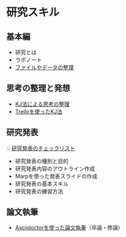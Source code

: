 # 研究スキル

## 基本編

- 研究とは
- ラボノート
- [ファイルやデータの整理](files-and-data.md)

## 思考の整理と発想

- [KJ法による思考の整理](affinity-diagram.md)
- [Trelloを使ったKJ法](affinity-diagram-with-trello.md)

## 研究発表

:bulb: [研究発表のチェックリスト](../check/presentation.md)

- 研究発表の種別と目的
- 研究発表内容のアウトライン作成
- Marpを使った発表スライドの作成
- 研究発表の基本スキル
- 研究発表の練習方法

## 論文執筆

- [Asciidoctorを使った論文執筆](writing-with-asciidoctor.md)（卒論・修論）
